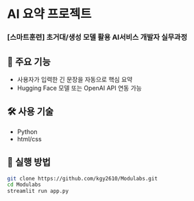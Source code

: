 # AI 요약 프로젝트
### [스마트훈련] 초거대/생성 모델 활용 AI서비스 개발자 실무과정

## 📌 주요 기능
- 사용자가 입력한 긴 문장을 자동으로 핵심 요약
- Hugging Face 모델 또는 OpenAI API 연동 가능

## 🛠 사용 기술
- Python
- html/css

## 📝 실행 방법
```bash
git clone https://github.com/kgy2610/Modulabs.git
cd Modulabs
streamlit run app.py